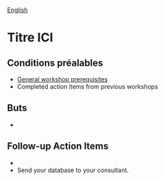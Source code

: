 <a href="../fr/ws/Template.md">English</a>

# Titre ICI

## Conditions préalables

- [General workshop prerequisites](../WORKSHOPS.md#Prerequisites)
- Completed action items from previous workshops

## Buts

-

## Follow-up Action Items

-
- Send your database to your consultant.
